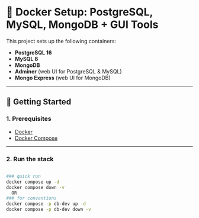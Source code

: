 # 🐳 Docker Setup: PostgreSQL, MySQL, MongoDB + GUI Tools

This project sets up the following containers:

- **PostgreSQL 16**
- **MySQL 8**
- **MongoDB**
- **Adminer** (web UI for PostgreSQL & MySQL)
- **Mongo Express** (web UI for MongoDB)

---

## 🚀 Getting Started

### 1. Prerequisites

- [Docker](https://www.docker.com/products/docker-desktop)
- [Docker Compose](https://docs.docker.com/compose/)

---

### 2. Run the stack

```bash

### quick run
docker compose up -d
docker compose down -v
  OR
### for conventions
docker compose -p db-dev up -d
docker compose -p db-dev down -v

```

